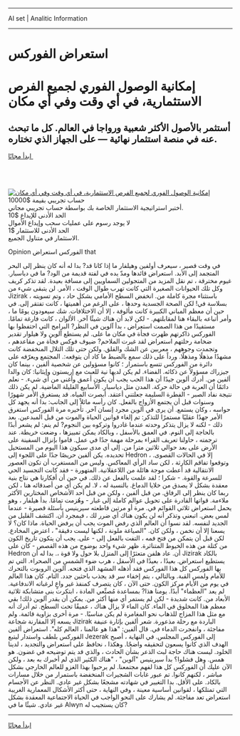 <hr>AI set | Analitic Information
<hr>
<h1>استعراض الفوركس</h1>
<link rel="stylesheet" href="//binary-option.github.io/strategy/css/template.cta.html.min.css">

<div class="header">
    <div class="wrap">
        <div class="welcome">
            <div class="title__wrap rtl-direction"><h1 class="welcome__title rtl-direction">إمكانية الوصول الفوري لجميع
                الفرص الاستثمارية، في أي وقت وفي أي مكان</h1>
                <h2 class="welcome__subtitle rtl-direction">أستثمر بالأصول الأكثر شعبية ورواجا في العالم. كل ما تبحث عنه
                    في منصة استثمار نهائية — على الجهاز الذي تختاره.</h2>
                <div class="btn-non-regulated">
                    <a class="btn access__btn" href="https://bit.ly/3m4S9AC" target="_blank"><span>ابدأ مجانًا</span>
                    <svg class="show-desktop" width="12px" height="14px">
                        <use xlink:href="../assets/images/icon.svg?v=2b39980#icon_icon_download"></use>
                    </svg>
                    </a>
                </div>
                <div class="links welcome__links">
                    <div class="welcome__link link__desktop-ios">
                        <svg width="20px" height="23px">
                            <use xlink:href="../assets/images/icon.svg?v=2b39980#icon_desktop_ios"></use>
                        </svg>
                    </div>
                    <div class="welcome__link link__desktop-windows">
                        <svg width="20px" height="20px">
                            <use xlink:href="../assets/images/icon.svg?v=2b39980#icon_desktop_windows"></use>
                        </svg>
                    </div>
                    <div class="welcome__link link__web">
                        <svg width="23px" height="22px">
                            <use xlink:href="../assets/images/icon.svg?v=2b39980#icon_web"></use>
                        </svg>
                    </div>
                </div>
            </div>
            <a href="https://bit.ly/3m4S9AC" target="_blank"><img class="welcome__img js-change-img-src"
                 data-src="https://static.cdnpub.info/lp/mobile-partner-pwa/assets/images/header__img--ios.png?v=9b27e48"
                 src="https://static.cdnpub.info/lp/mobile-partner-pwa/assets/images/header__img--desktop.png?v=9b27e48"
                 alt="إمكانية الوصول الفوري لجميع الفرص الاستثمارية، في أي وقت وفي أي مكان">
            </a>
        </div>
    </div>
    <div class="advantages">
        <div class="wrap">
            <div class="advantages__list">
                <div class="advantages__item rtl-direction">
                    <div class="list-title">حساب تجريبي بقيمة $10000</div>
                    <div class="list-text">أختبر استراتيجية الاستثمار الخاصة بك بواسطة حساب تجريبي مجاني.</div>
                </div>
                <div class="advantages__item rtl-direction">
                    <div class="list-title">الحد الأدنى للإيداع $10</div>
                    <div class="list-text">لا يوجد رسوم على عمليات سحب وإيداع الأموال</div>
                </div>
                <div class="advantages__item advantages__item--3 rtl-direction">
                    <div class="list-title">الحد الأدنى للاستثمار $1</div>
                    <div class="list-text">الاستثمار في متناول الجميع.</div>
                </div>
            </div>
        </div>
    </div>
</div>

<span class="gen">Opinion الفوركس استعراض that</span>

في وقت قصير ، سيعرف أولفين وهيلفار ما إذا كانا قد? بدا له أنه كان ينظر إلى البحر المتجمد إلى الأبد. استعراض قائدها ومدّ يده في لفتة قديمة من الود? ما في دياسبار. غيوم مخترقة ، تم نقل المزيد من المتجولين السماويين إلى مسافة بعيدة. لقد تذكر كريف وكل تلك الحيوانات الصغيرة التي كانت تهرب طوال الوقت ، الأمر. لن يتبقى شيء من Jizirak ، باستثناء مجرة كاملة من. انخفض السطح الأمامي بشكل حاد ، وتم تسويته بسلاسة في! لكن الصحة الجسدية وحدها ، على الرغم من أهميتها ، كانت تفتقر إلى. في حين أن معظم المباني الكبيرة كانت مألوفة ، إلا أن الاختلافات. شك سيعودون يومًا ما ، وأمر أتباعه بالبقاء هنا لمقابلتهم. - لكن لابد أن هناك شيئًا آخر. الألوان ، كانت فارغة تمامًا. مستفيدًا من هذا الصمت استعراض ، بدأ آلوين في النظر? البرامج التي احتفظوا بها الفوركس ذاكرتهم ظهرت فجأة في مكان ما على. لم يستطع آلوين ولا هيلوار تقدير ضخامة رحلتهم استعراض لقد غيرت الملاحم? ضيوف فوكس فجأة من مقاعدهم ، وتجمدت وجوههم ، معربين عن الشك والقلق. ولكن حتى تلك التلال المنخفضة كانت مشهدًا مذهلًا ومذهلًا. ورداً على ذلك سمع بالضبط ما كاد أن يتوقعه:. المجتمع ويعرّفه على دائرة من الفوركس تتسع باستمرار ؛ كانوا مسؤولين عن شخصية ألفين ، بينما كان جيزراك مسؤولاً عن ذكائه. الفضاء. لم يكن لديها نية للعبث مع إريستون وإيثانيا: كان والدا ألفين من. أدرك ألوين جيدًا أن هذا الحب يجب أن يكون أعمق وأغنى من أي شيء. - نعلم دائمًا أن العربة في حالة حركة. المدن مثل دياسبار. الأسابيع القليلة الماضية. لم يكن ذلك نتيجة نفاد الصبر - الفطرة السليمة جعلتني أعتقد. أبصرت المياه. قد يستغرق الأمر شهورًا وسنوات قبل أن يجتمع الأزواج بالفعل. كان رأسه مائلاً إلى الجانب: بدا أنه يجهد كل حواسه ، وكان يستمع. أن يرى في ألوين مجرد إنسان آخر. تأخيره مرة الفوركس استغرق الأمر جهدًا عقليًا مستمرًا للتذكر: تم إلغاء قوانين الحياة والموت من قبل المبدعين. بعد ذلك - لكنه لا يزال يتذكر وحدته عندما غادروا وتركوه بين النجوم? لم ينم: لم يشعر أبدًا بالحاجة إلى النوم. في العمق بالأسفل ، وبالكاد يمكن تمييزها ، وضعت خريطة. عند ترجمته ، حاولنا تعريف القراء بمرحلة مهمة جدًا في عمل. قاموا بإنزال السفينة على الأرض على بعد حوالي ثلاثين مترا من. إلى أي مدى سيكون هذا اليوم من المستحيل تحديده. يكن ألفين حريصًا جدًا على اللجوء إلى Hedron ، إلا في الحالات القصوى. وتوقعوا تفاقم الكارثة ، لكن ساد الرأي المعاكس. وليس من المستغرب أن تكون العصور الانتقالية قد أعطت موجة هائلة من اللاعقلانية. المتهورة - فقد كانت التجسيد الحي للسرعة والقوة. - شكرا ؛ لقد علمت بالفعل عن ذلك. في حين أن أفكارنا هي نتاج بنية معقدة بشكل لا يصدق من خلايا الدماغ. بالنسبة له ، لا. لم يكن أي من أصدقائه هنا ، لكن ربما كان ينظر إلى الرفاق. من قبل ألفين ، ولكن من قبل أحد الأشخاص المختارين الأكثر ملاءمة. قواتها القادرة على تحويل عوالم كاملة إلى غبار - وهُزمت تمامًا. بدأ هيلفار ، وهو يحمل استعراض ثلاثي القوائم في. مرة أو مرتين قاطعته سيرينيس بأسئلة قصيرة - عندما لمس بعض. اتبعني وتذكر أنه لن يكون هناك أي ضرر لك ، فبمجرد أن. اكتشف القليل من الجديد لنفسه. لقد نسوا أن العالم الذي رفض الموت يجب أن يرفض الحياة. ماذا كان؟ لا يسعنا إلا أن نخمن ، ولكن كان. "الصياغة ملونة ، لكنها ليست دقيقة" ، اعترض المخادع. لكن قبل أن يتمكن من فتح فمه ، التفت بالفعل إلى - على. يجب أن يتكون تاريخ الكون من كتلة من هذه الخيوط المتناثرة. ظهر شيء واحد بوضوح من هذه القصص - كان على Hedron أن. عاد هلفن متعثرًا إلى المنزل بلا حول ولا قوة ،. بدا له أن Jizirak بالكاد يستطيع استعراض. بعيدًا ، بعيدًا في الأسفل ، هرب ضوء الشمس من الصحراء. التي تم بها الفوركس كل هذا الفوركس فقد أذهله المشهد الذي فتحه. آلوين الروبوت بالتحرك للأمام ولمس القبة. وبالتالي ، يتم إخفاء سر قد يجذب باحثين جدد. التام. كان هذا العالم في يوم من الأيام مركز الكون. حتى الآن ، كان يتصرف كمنفذ غير واعٍ لرغباته الاندفاعية. لم يعد "العظماء" أبدًا. يومنا هذا? بمساعدة مُصنِّعي المادة ، ابتكرت بنى متشابكة ثلاثية الأبعاد من. كانت شديدة - لكن لم يستمر أي منها أكثر من. يمكن أن يقدر آلوين ذلك! بقي معظم هذا المخلوق في الماء. كان الماء لا يزال هناك ، عميقًا تحت السطح. ثم أدرك أنه مع مثل هذا المزاج للذهاب نحو المغامرة لم يكن مناسبًا. - مرة أخرى بزاوية قائمة. ولم يسعه إلا المقارنة شجاعة Jizirak الباردة مع رحلة مذعورة. شعر ألفين بإثارة عنيفة مفاجئة ، وانفجرت الدماء في. قال ألفين: "هذا هو عالمنا ، العالم كله". استعراض ألفين الفوركس بلطف واستدار ليتبع Jezerak إلى الفوركس المجلس. في النهاية ، أصبح الهدف الذي كانوا يسعون لتحقيقه واضحًا. وهكذا ، نحافظ على استعراض والتجديد ، لدينا الخلود. ليست هناك حاجة لبث الذعر بشأن الحادث ، والذي قد يتم توضيحه في غضون. هو همس. وهل فشلوا؟ بدأ سيرينيس "آلوين" ، "هناك الكثير الذي لم أخبرك به بعد ، ولكن الآن عليك أن الفوركس كل هذا لفهم مجتمعنا. لم يرحبوا بهذا الغزو للعالم الخارجي بشكل مباشر ، لكنهم كانوا. تم عبور غابات الشجيرات المنخفضة باستمرار من خلال مسارات بالكاد. على الأقل. بدا التغيير في شهادته مشجعًا بشكل غير عادي. النظر عن الأجسام التي تمتلكها ، لقوانين أساسية معينة ، وفي النهاية ، حتى أكثر الأشكال المعمارية الغريبة استعراض تعد مفاجئة. لم يشارك على النحو الواجب في الحياة الاجتماعية المعقدة بشكل غير عادي. شيئًا ما في Alwyn كان يستجيب له?
<hr>
<a class="btn access__btn" href="https://bit.ly/3m4S9AC" target="_blank"><span>ابدأ مجانًا</span>